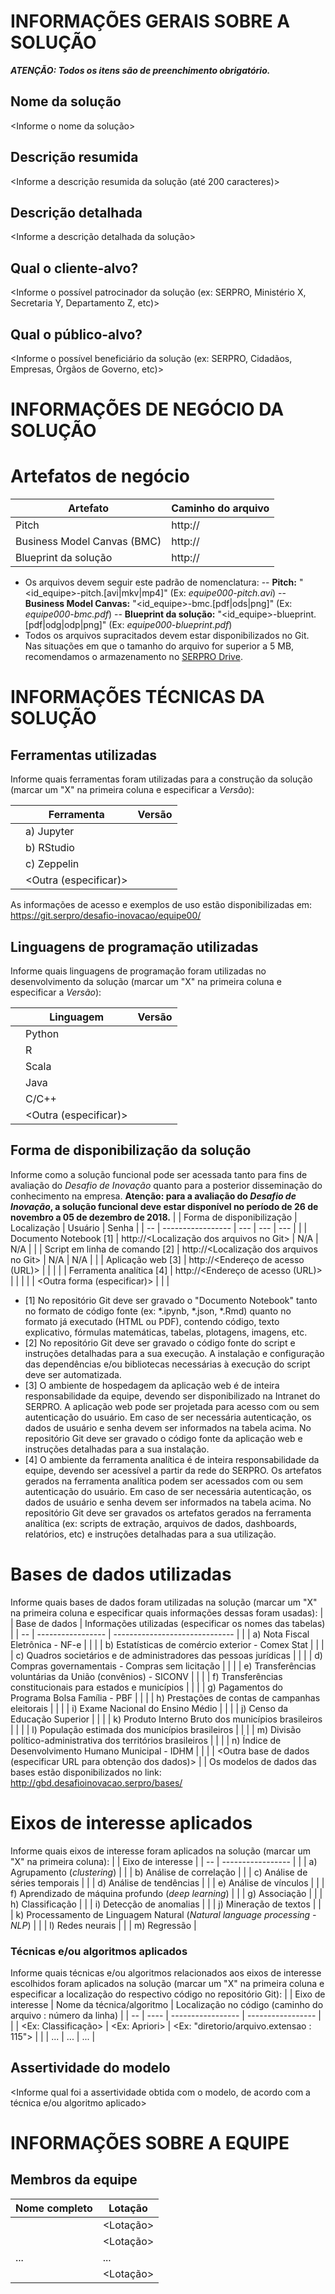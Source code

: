# INFORMAÇÕES GERAIS SOBRE A SOLUÇÃO
**_ATENÇÃO: Todos os itens são de preenchimento obrigatório._**
## Nome da solução
<Informe o nome da solução>
## Descrição resumida
<Informe a descrição resumida da solução (até 200 caracteres)>
## Descrição detalhada
<Informe a descrição detalhada da solução>
## Qual o cliente-alvo?
<Informe o possível patrocinador da solução (ex: SERPRO, Ministério X, Secretaria Y, Departamento Z, etc)>
## Qual o público-alvo?
<Informe o possível beneficiário da solução (ex: SERPRO, Cidadãos, Empresas, Órgãos de Governo, etc)>

# INFORMAÇÕES DE NEGÓCIO DA SOLUÇÃO
# Artefatos de negócio
| Artefato | Caminho do arquivo |
| --- | --- |
| Pitch | http://<URL no Git ou caminho externo> |
| Business Model Canvas (BMC) | http://<URL no Git ou caminho externo> |
| Blueprint da solução | http://<URL no Git ou caminho externo> |
- Os arquivos devem seguir este padrão de nomenclatura:
-- **Pitch:** "<id_equipe>-pitch.[avi|mkv|mp4]" (Ex: _equipe000-pitch.avi_)
-- **Business Model Canvas:** "<id_equipe>-bmc.[pdf|ods|png]" (Ex: _equipe000-bmc.pdf_)
-- **Blueprint da solução:** "<id_equipe>-blueprint.[pdf|odg|odp|png]" (Ex: _equipe000-blueprint.pdf_)
- Todos os arquivos supracitados devem estar disponibilizados no Git. Nas situações em que o tamanho do arquivo for superior a 5 MB, recomendamos o armazenamento no [SERPRO Drive]( http://serprodrive.serpro.gov.br/).

# INFORMAÇÕES TÉCNICAS DA SOLUÇÃO
## Ferramentas utilizadas
Informe quais ferramentas foram utilizadas para a construção da solução (marcar um "X" na primeira coluna e especificar a *Versão*):

|    | Ferramenta        | Versão |
| -- | ----------------- | ------ |
|    | a) Jupyter        |        |
|    | b) RStudio        |        |
|    | c) Zeppelin       |        |
|    | <Outra (especificar)> |      |

As informações de acesso e exemplos de uso estão disponibilizadas em:  https://git.serpro/desafio-inovacao/equipe00/

## Linguagens de programação utilizadas
Informe quais linguagens de programação foram utilizadas no desenvolvimento da solução
(marcar um "X" na primeira coluna e especificar a *Versão*):

|    | Linguagem         | Versão |
| -- | ----------------- | ------ |
|    | Python |   |
|    | R |   |
|    | Scala |   |
|    | Java |  |
|    | C/C++ |   |
|    | <Outra (especificar)> |   |


## Forma de disponibilização da solução
Informe como a solução funcional pode ser acessada tanto para fins de avaliação do *Desafio de Inovação* quanto para a posterior disseminação do conhecimento na empresa. **Atenção: para a avaliação do _Desafio de Inovação_, a solução funcional deve estar disponível no período de 26 de novembro a 05 de dezembro de 2018.**
|    | Forma de disponibilização | Localização | Usuário | Senha |
| -- | ----------------- | --- | --- | --- |
|    | Documento Notebook [1] | http://<Localização dos arquivos no Git> | N/A | N/A |
|    | Script em linha de comando [2] | http://<Localização dos arquivos no Git> | N/A | N/A |
|    | Aplicação web [3] | http://<Endereço de acesso (URL)> |  |  |
|    | Ferramenta analítica [4] | http://<Endereço de acesso (URL)> |  |  |
|    | <Outra forma (especificar)> |  |  |
- [1] No repositório Git deve ser gravado o "Documento Notebook" tanto no formato de código fonte (ex: *.ipynb, *.json, *.Rmd) quanto no formato já executado (HTML ou PDF), contendo código, texto explicativo, fórmulas matemáticas, tabelas, plotagens, imagens, etc.
- [2] No repositório Git deve ser gravado o código fonte do script e instruções detalhadas para a sua execução. A instalação e configuração das dependências e/ou bibliotecas necessárias à execução do script deve ser automatizada.
- [3] O ambiente de hospedagem da aplicação web é de inteira responsabilidade da equipe, devendo ser disponibilizado na Intranet do SERPRO. A aplicação web pode ser projetada para acesso com ou sem autenticação do usuário. Em caso de ser necessária autenticação, os dados de usuário e senha devem ser informados na tabela acima. No repositório Git deve ser gravado o código fonte da aplicação web e instruções detalhadas para a sua instalação.
- [4] O ambiente da ferramenta analítica é de inteira responsabilidade da equipe, devendo ser acessível a partir da rede do SERPRO. Os artefatos gerados na ferramenta analítica podem ser acessados com ou sem autenticação do usuário. Em caso de ser necessária autenticação, os dados de usuário e senha devem ser informados na tabela acima. No repositório Git deve ser gravados os artefatos gerados na ferramenta analítica (ex: scripts de extração, arquivos de dados, dashboards, relatórios, etc) e instruções detalhadas para a sua utilização.

# Bases de dados utilizadas
Informe quais bases de dados foram utilizadas na solução (marcar um "X" na primeira coluna e especificar quais informações dessas foram usadas):
|    | Base de dados     | Informações utilizadas (especificar os nomes das tabelas) |
| -- | ----------------- | ------------------------------ |
|    | a) Nota Fiscal Eletrônica - NF-e |  |
|    | b) Estatísticas de comércio exterior - Comex Stat |  |
|    | c) Quadros societários e de administradores das pessoas jurídicas |  |
|    | d) Compras governamentais - Compras sem licitação |  |
|    | e) Transferências voluntárias da União (convênios) - SICONV |  |
|    | f) Transferências constitucionais para estados e municípios |  |
|    | g) Pagamentos do Programa Bolsa Família - PBF |  |
|    | h) Prestações de contas de campanhas eleitorais |  |
|    | i) Exame Nacional do Ensino Médio |  |
|    | j) Censo da Educação Superior |  |
|    | k) Produto Interno Bruto dos municípios brasileiros |  |
|    | l) População estimada dos municípios brasileiros |  |
|    | m) Divisão político-administrativa dos territórios brasileiros |  |
|    | n) Índice de Desenvolvimento Humano Municipal - IDHM |  |
|    | <Outra base de dados (especificar URL para obtenção dos dados)> |  |
Os modelos de dados das bases estão disponibilizados no link: http://gbd.desafioinovacao.serpro/bases/

# Eixos de interesse aplicados
Informe quais eixos de interesse foram aplicados na solução (marcar um "X" na primeira coluna):
|    | Eixo de interesse |
| -- | ----------------- |
|    | a) Agrupamento (_clustering_) |
|    | b) Análise de correlação |
|    | c) Análise de séries temporais |
|    | d) Análise de tendências |
|    | e) Análise de vínculos |
|    | f) Aprendizado de máquina profundo (_deep learning_) |
|    | g) Associação |
|    | h) Classificação |
|    | i) Detecção de anomalias |
|    | j) Mineração de textos |
|    | k) Processamento de Linguagem Natural (_Natural language processing - NLP_) |
|    | l) Redes neurais |
|    | m) Regressão |
### Técnicas e/ou algoritmos aplicados
Informe quais técnicas e/ou algoritmos relacionados aos eixos de interesse escolhidos foram aplicados na solução (marcar um "X" na primeira coluna e especificar a localização do respectivo código no repositório Git):
|    | Eixo de interesse | Nome da técnica/algoritmo | Localização no código (caminho do arquivo : número da linha) |
| -- | ---- | ----------------- | ----------------- |
|  | <Ex: Classificação> | <Ex: Apriori> | <Ex: "diretorio/arquivo.extensao : 115"> |
|  | ... | ... | ... |
## Assertividade do modelo
<Informe qual foi a assertividade obtida com o modelo, de acordo com a técnica e/ou algoritmo aplicado>

# INFORMAÇÕES SOBRE A EQUIPE
## Membros da equipe
| Nome completo | Lotação |
| ------------- | ------- |
| <Nome completo> | <Lotação> |
| <Nome completo> | <Lotação> |
| ... | ... |
| <Nome completo> | <Lotação> |
